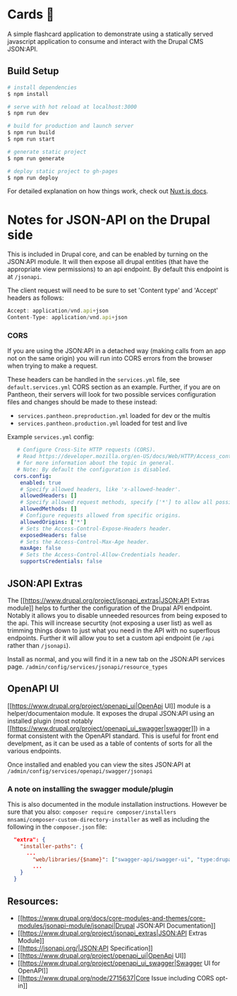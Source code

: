 # Cards :flower_playing_cards:

A simple flashcard application to demonstrate using a statically served javascript application to consume and interact with the Drupal CMS JSON:API.

## Build Setup

```bash
# install dependencies
$ npm install

# serve with hot reload at localhost:3000
$ npm run dev

# build for production and launch server
$ npm run build
$ npm run start

# generate static project
$ npm run generate

# deploy static project to gh-pages
$ npm run deploy
```

For detailed explanation on how things work, check out [Nuxt.js docs](https://nuxtjs.org).

# Notes for JSON-API on the Drupal side

This is included in Drupal core, and can be enabled by turning on the JSON:API module. It will then expose all drupal entities (that have the appropriate view permissions) to an api endpoint. By default this endpoint is at `/jsonapi`.

The client request will need to be sure to set 'Content type' and 'Accept' headers as follows:

```js
Accept: application/vnd.api+json
Content-Type: application/vnd.api+json
```

### CORS

If you are using the JSON:API in a detached way (making calls from an app not on the same origin) you will run into CORS errors from the browser when trying to make a request.

These headers can be handled in the `services.yml` file, see `default.services.yml` CORS section as an example. Further, if you are on Pantheon, their servers will look for two possible services configuration files and changes should be made to these instead:
  * `services.pantheon.preproduction.yml` loaded for dev or the multis
  * `services.pantheon.production.yml` loaded for test and live

Example `services.yml` config:
```yaml
   # Configure Cross-Site HTTP requests (CORS).
   # Read https://developer.mozilla.org/en-US/docs/Web/HTTP/Access_control_CORS
   # for more information about the topic in general.
   # Note: By default the configuration is disabled.
  cors.config:
    enabled: true
    # Specify allowed headers, like 'x-allowed-header'.
    allowedHeaders: []
    # Specify allowed request methods, specify ['*'] to allow all possible ones.
    allowedMethods: []
    # Configure requests allowed from specific origins.
    allowedOrigins: ['*']
    # Sets the Access-Control-Expose-Headers header.
    exposedHeaders: false
    # Sets the Access-Control-Max-Age header.
    maxAge: false
    # Sets the Access-Control-Allow-Credentials header.
    supportsCredentials: false
```

## JSON:API Extras

The [[https://www.drupal.org/project/jsonapi_extras|JSON:API Extras module]] helps to further the configuration of the Drupal API endpoint. Notably it allows you to disable unneeded resources from being exposed to the api. This will increase securtity (not exposing a user list) as well as trimming things down to just what you need in the API with no superflous endpoints. Further it will allow you to set a custom api endpoint (ie `/api` rather than `/jsonapi`).

Install as normal, and you will find it in a new tab on the JSON:API services page. `/admin/config/services/jsonapi/resource_types`

## OpenAPI UI

[[https://www.drupal.org/project/openapi_ui|OpenApi UI]] module is a helper/documentaion module. It exposes the drupal JSON:API using an installed plugin (most notably [[https://www.drupal.org/project/openapi_ui_swagger|swagger]]) in a format consistent with the OpenAPI standard. This is useful for front end develpment, as it can be used as a table of contents of sorts for all the various endpoints.

Once installed and enabled you can view the sites JSON:API at `/admin/config/services/openapi/swagger/jsonapi`

### A note on installing the swagger module/plugin

This is also documented in the module installation instructions. However be sure that you also:
`composer require composer/installers mnsami/composer-custom-directory-installer`
as well as including the following in the `composer.json` file:

```json
  "extra": {
    "installer-paths": {
      ...
        "web/libraries/{$name}": ["swagger-api/swagger-ui", "type:drupal-library"],
        ...
    }
  }
```




## Resources:
 * [[https://www.drupal.org/docs/core-modules-and-themes/core-modules/jsonapi-module/jsonapi|Drupal JSON:API Documentation]]
 * [[https://www.drupal.org/project/jsonapi_extras|JSON:API Extras Module]]
 * [[https://jsonapi.org/|JSON:API Specification]]
 * [[https://www.drupal.org/project/openapi_ui|OpenApi UI]]
 * [[https://www.drupal.org/project/openapi_ui_swagger|Swagger UI for OpenAPI]]
 * [[https://www.drupal.org/node/2715637|Core Issue including CORS opt-in]]


